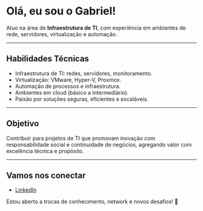 # Olá, eu sou o Gabriel!

Atuo na área de **Infraestrutura de TI**, com experiência em ambientes de rede, servidores, virtualização e automação.

---

##  Habilidades Técnicas

- Infraestrutura de TI: redes, servidores, monitoramento.
- Virtualização: VMware, Hyper-V, Proxmox.
- Automação de processos e infraestrutura.
- Ambientes em cloud (básico a intermediário).
- Paixão por soluções seguras, eficientes e escaláveis.

---

##  Objetivo

Contribuir para projetos de TI que promovam inovação com responsabilidade social e continuidade de negócios, agregando valor com excelência técnica e propósito.

---

##  Vamos nos conectar

- [LinkedIn](https://www.linkedin.com/in/felipe-gabriel-615687329?utm_source=share&utm_campaign=share_via&utm_content=profile&utm_medium=ios_app)


Estou aberto a trocas de conhecimento, network e novos desafios! 🙂